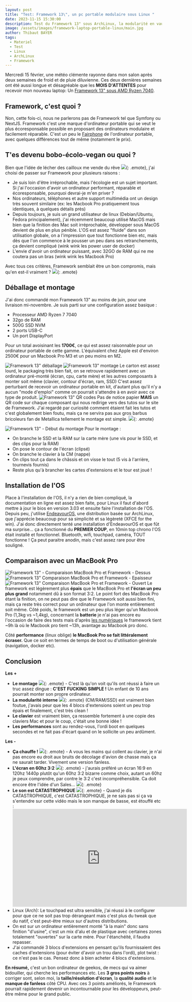 ```yaml
---
layout: post
title: "Test: Framework 13\", un pc portable modulaire sous Linux "
date: 2023-11-15 15:30:00
description: Test du Framework 13" sous ArchLinux, la modularité en vaut-elle la chandelle ?
image: /assets/images/framework-laptop-portable-linux/main.jpg
author: Thibaut BAYER
tags: 
  - Materiel
  - Test
  - Linux
  - ArchLinux
  - Framework
---
```

Mercredi 15 février, une météo clémente rayonne dans mon salon après deux semaines de froid et de pluie diluvienne.
Ces deux dernières semaines ont été aussi longue et désagréable que les **MOIS D'ATTENTES** pour recevoir mon nouveau laptop: Un [Framework 13" sous AMD Ryzen 7040](https://frame.work/fr/fr/products/laptop-diy-13-gen-intel).

## Framework, c'est quoi ?
Non, cette fois-ci, nous ne parlerons pas de Framework tel que Symfony ou NextJS. 
Framework c'est une marque d'ordinateur portable qui se veut le plus écoresponsable possible en proposant des ordinateurs modulaire et facilement réparable.
C'est un peu le [Fairphone](https://www.fairphone.com/en/) de l'ordinateur portable, avec quelques différences tout de même (notamment le prix).

## T'es devenu bobo-écolo-vegan ou quoi ?
Bien que l'idée de lécher des cailloux me vende du rêve ![](/assets/images/emote/LUL_DIDIER.png){: .emote}, j'ai choisi de passer sur Framework pour plusieurs raisons : 
* Je suis loin d'être irréprochable, mais l'écologie est un sujet important. Si j'ai l'occasion d'avoir un ordinateur performant, réparable et écoresponsable, pourquoi devrai-je m'en priver ?
* Nos ordinateurs, téléphones et autre support multimédia ont un design très souvent similaire (ex: les Macbook Pro pratiquement tous identiques, à quelques détails près)
* Depuis toujours, je suis un grand utilisateur de linux (Debian/Ubuntu, Fedora principalement), j'ai récemment beaucoup utilisé MacOS mais bien que la finition des Mac soit irréprochable, développer sous MacOS devient de plus en plus pénible.
L'OS est assez "fluide" dans son utilisation globale, on a l'impression que tout fonctionne bien etc, mais dès que l'on commence à le pousser un peu dans ses retranchements, ça devient compliqué (wink wink les power user de docker)
* L'envie d'avoir un ordinateur puissant, avec 32GO de RAM qui ne me coutera pas un bras (wink wink les Macbook Pro)

Avec tous ces critères, Framework semblait être un bon compromis, mais qu'en est-il vraiment ? ![](/assets/images/emote/TUBAIZ.png){: .emote}

## Déballage et montage
J'ai donc commandé mon Framework 13" au moins de juin, pour une livraison mi-novembre. 
Je suis parti sur une configuration assez basique : 
* Processeur AMD Ryzen 7 7040
* 32go de RAM
* 500G SSD NVM
* 2 ports USB-C 
* Un port DisplayPort

Pour un total avoisinant les **1700€**, ce qui est assez raisonnable pour un ordinateur portable de cette gamme.
L'équivalent chez Apple est d'environ 2500€ pour un Macbook Pro M3 et un peu moins en M2.

![Framework 13" déballage](/assets/images/framework-laptop-portable-linux/déballage.jpg)
![Framework 13" montage](/assets/images/framework-laptop-portable-linux/montage.jpg)
Le carton est assez lourd, le packaging très bien fait, on se retrouve rapidement avec un ordinateur pré-monté (écran, cpu, carte mère) et les autres composants à monter soit même (clavier, contour d'écran, ram, SSD)
C'est assez perturbant de recevoir un ordinateur portable en kit, d'autant plus qu'il n'y a aucun "mode d'emploi" comme on pourrait s'attendre à en avoir avec ce type de produit.
![Framework 13" QR codes](/assets/images/framework-laptop-portable-linux/montage-qrcode.jpg)
Pas de notice papier **MAIS** un QR code sur chaque composant qui nous redirige vers des tutos sur le site de Framework.
J'ai regardé par curiosité comment étaient fait les tutos et c'est globalement bien foutu, mais ça ne servira pas aux gros barbus bricoleurs fan de Metallica tellement le montage est simple. ![](/assets/images/emote/LUL.png){: .emote}

![Framework 13" - Début du montage](/assets/images/framework-laptop-portable-linux/montage-clavier.jpg)
Pour le montage :
* On branche le SSD et la RAM sur la carte mère (une vis pour le SSD, et des clips pour la RAM)
* On pose le contour de l'écran (clipsé)
* On branche le clavier à la CM (nappe)
* On clips tout ça dans le châssis et on visse le tout (5 vis à l'arrière, tournevis fournis)
* Reste plus qu'à brancher les cartes d'extensions et le tour est joué !


## Installation de l'OS
Place à l'installation de l'OS, il n'y a rien de bien compliqué, la documentation en ligne est assez bien faite, pour Linux il faut d'abord mettre à jour le bios en version 3.03 et ensuite faire l'installation de l'OS.
Depuis peu, j'utilise [EndeavourOS](https://endeavouros.com/), une distribution basée sur ArchLinux, que j'apprécie beaucoup pour sa simplicité et sa légèreté (XFCE for the win).
J'ai donc directement tenté une installation d'EndeavourOS et que fût ma surprise… ça a fonctionné du **PREMIER COUP**, en 10min top chrono l'OS était installé et fonctionnel.
Bluetooth, wifi, touchpad, caméra, TOUT fonctionne ! 
Ça peut paraitre anodin, mais c'est assez rare pour être souligné.


## Comparaison avec un MacBook Pro
![Framework 13" - Comparaison MacBook Pro et Framework - Dessus](/assets/images/framework-laptop-portable-linux/comparaison-macbook-pro-dessus.jpg)
![Framework 13" Comparaison MacBook Pro et Framework - Epaisseur](/assets/images/framework-laptop-portable-linux/comparaison-macbook-pro.jpg)
![Framework 13" Comparaison MacBook Pro et Framework - Ouvert](/assets/images/framework-laptop-portable-linux/comparaison-macbook-pro-ouvert.jpg)
Le framework est légèrement plus **épais** que le MacBook Pro et **l'écran un peu plus grand** notamment dû à son format 3:2.
Le point fort des MacBook Pro étant la finition, on ne peut pas dire que le Framework soit aussi bien fini, mais ça reste très correct pour un ordinateur que l'on monte entièrement soit même.
Côté poids, le framework est un peu plus léger qu'un Macbook Pro (1,3kg vs ~1,4kg), concernant la **batterie** je n'ai pas encore eu l'occasion de faire des tests mais d'après [les numériques](https://www.lesnumeriques.com/ordinateur-portable/framework-laptop-13-ryzen-7-7840hs-p73244/test.html#anchor-review-chap-mobilite-autonomie) le framework tient ~9h là où le Macbook pro tient ~13h, avantage au Macbook pro donc.

Côté **performance** (linux oblige) **le MacBook Pro se fait littéralement écraser.**
Que ce soit en termes de temps de boot ou d'utilisation générale (navigation, docker etc).


## Conclusion
**Les +**
* **Le montage** ![](/assets/images/emote/SLT.png){: .emote} - C'est là qu'on voit qu'ils ont réussi à faire un truc assez dingue : **C'EST FUCKING SIMPLE !** Un enfant de 10 ans pourrait monter son propre ordinateur.
* **La modularité interne** ![](/assets/images/emote/SLT.png){: .emote} (CM/RAM/SSD) est vraiment bien foutue, j'avais peur que les 4 blocs d'extensions soient un peu trop épais et finalement, c'est très clean !
* **Le clavier** est vraiment bien, ça ressemble fortement à une copie des claviers Mac et pour le coup, c'était une bonne idée !
* **Les performances** sont au rendez-vous, l'ordi boot en quelques secondes et ne fait pas d'écart quand on le sollicite un peu ardûment.

**Les -**
* **Ça chauffe !** ![](/assets/images/emote/WUT_KARINE.png){: .emote} - A vous les mains qui collent au clavier, je n'ai pas encore eu droit aux bruits de décolage d'avion de chasse mais ça ne saurait tarder. Vivement une version fanless.
* **L'écran en 60hz 3:2** ![](/assets/images/emote/WUT_KARINE.png){: .emote} -  j'aurais préféré un écran 16:9 en 120hz 1440p plutôt qu'un 60hz 3:2 bizarre comme choix, autant un 60hz je peux comprendre, par contre le 3:2 c'est incompréhensible. Ca doit encore être l'idée d'un Sales... ![](/assets/images/emote/LUL_DIDIER.png){: .emote}
* **Le son est CATASTROPHIQUE** ![](/assets/images/emote/NO.png){: .emote} - Quand je dis CATASTROPHIQUE, c'est CATASTROPHIQUE, je ne sais pas si ça va s'entendre sur cette vidéo mais le son manque de basse, est étouffé etc :
  <iframe width="560" height="315" src="https://www.youtube.com/embed/dT4v9Z12q60?si=Zttkk6m7wL3z4ag_" title="YouTube video player" frameborder="0" allow="accelerometer; autoplay; clipboard-write; encrypted-media; gyroscope; picture-in-picture; web-share" allowfullscreen></iframe>
* Linux (Arch): Le touchpad est ultra sensible, j'ai réussi à le configurer pour que ce ne soit pas trop dérangeant mais c'est plus du tweak que du natif, c'est peut-être mieux sur d'autres distributions.
* On est sur un ordinateur entièrement monté "à la main" donc sans finition "d'usine", c'est un mix d'alu et de plastique avec certaines zones totalement "ouvertes" sur la carte mère.
  Pour l'étanchéité, il faudra repasser.
* J'ai commandé 3 blocs d'extensions en pensant qu'ils fournissaient des caches d'extensions (pour éviter d'avoir un trou dans l'ordi), plot twist : ce n'est pas le cas. Pensez donc à bien acheter 4 blocs d'extensions.

**En résumé,** c'est un bon ordinateur de geekos, de mecs qui va aimer bidouiller, qui cherche les performances etc.
Les **3 gros points noirs** à corriger sont, selon moi, la **taille/résolution d'écran**, la **qualité audio** et le **manque de fanless** côté CPU.
Avec ces 3 points améliorés, le Framework pourrait rapidement devenir un incontournable pour les développeurs, peut-être même pour le grand public.
